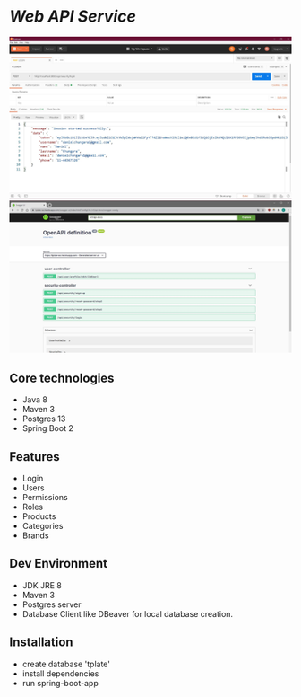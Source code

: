 # _Web API Service_
![alt text](https://raw.githubusercontent.com/danielchungara1/v1-tplate-ws/develop/src/main/resources/imgs/readme/postman.JPG?raw=true)
![alt text](https://raw.githubusercontent.com/danielchungara1/v1-tplate-ws/develop/src/main/resources/imgs/readme/swagger.JPG?raw=true)

## Core technologies 
- Java 8
- Maven 3  
- Postgres 13
- Spring Boot 2

## Features
- Login
- Users  
- Permissions 
- Roles
- Products
- Categories
- Brands

## Dev Environment

- JDK JRE 8
- Maven 3
- Postgres server
- Database Client like DBeaver for local database creation.

## Installation

- create database 'tplate'
- install dependencies
- run spring-boot-app
